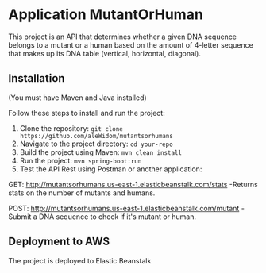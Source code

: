 # Application MutantOrHuman

This project is an API that determines whether a given DNA sequence belongs to a mutant or a human based on the amount of 4-letter sequence that makes up its DNA table (vertical, horizontal, diagonal).

## Installation
(You must have Maven and Java installed)

Follow these steps to install and run the project:

1. Clone the repository: `git clone https://github.com/aleWidom/mutantsorhumans`
2. Navigate to the project directory: `cd your-repo`
3. Build the project using Maven: `mvn clean install`
4. Run the project: `mvn spring-boot:run`
5. Test the API Rest using Postman or another application:

GET: http://mutantsorhumans.us-east-1.elasticbeanstalk.com/stats
-Returns stats on the number of mutants and humans.

POST: http://mutantsorhumans.us-east-1.elasticbeanstalk.com/mutant
-Submit a DNA sequence to check if it's mutant or human.

## Deployment to AWS

The project is deployed to Elastic Beanstalk